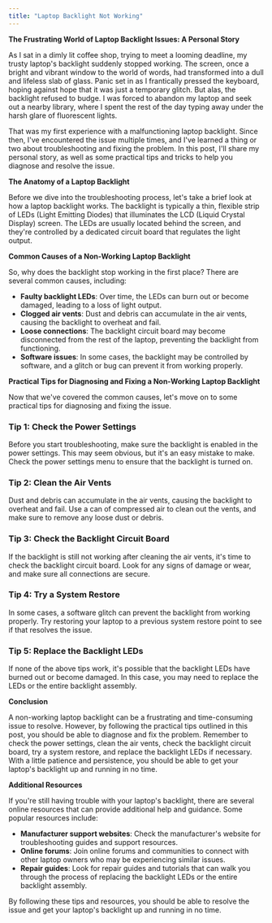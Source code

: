 ```yaml
---
title: "Laptop Backlight Not Working"
---
```


**The Frustrating World of Laptop Backlight Issues: A Personal Story**

As I sat in a dimly lit coffee shop, trying to meet a looming deadline, my trusty laptop's backlight suddenly stopped working. The screen, once a bright and vibrant window to the world of words, had transformed into a dull and lifeless slab of glass. Panic set in as I frantically pressed the keyboard, hoping against hope that it was just a temporary glitch. But alas, the backlight refused to budge. I was forced to abandon my laptop and seek out a nearby library, where I spent the rest of the day typing away under the harsh glare of fluorescent lights.

That was my first experience with a malfunctioning laptop backlight. Since then, I've encountered the issue multiple times, and I've learned a thing or two about troubleshooting and fixing the problem. In this post, I'll share my personal story, as well as some practical tips and tricks to help you diagnose and resolve the issue.

**The Anatomy of a Laptop Backlight**

Before we dive into the troubleshooting process, let's take a brief look at how a laptop backlight works. The backlight is typically a thin, flexible strip of LEDs (Light Emitting Diodes) that illuminates the LCD (Liquid Crystal Display) screen. The LEDs are usually located behind the screen, and they're controlled by a dedicated circuit board that regulates the light output.

**Common Causes of a Non-Working Laptop Backlight**

So, why does the backlight stop working in the first place? There are several common causes, including:

*   **Faulty backlight LEDs**: Over time, the LEDs can burn out or become damaged, leading to a loss of light output.
*   **Clogged air vents**: Dust and debris can accumulate in the air vents, causing the backlight to overheat and fail.
*   **Loose connections**: The backlight circuit board may become disconnected from the rest of the laptop, preventing the backlight from functioning.
*   **Software issues**: In some cases, the backlight may be controlled by software, and a glitch or bug can prevent it from working properly.

**Practical Tips for Diagnosing and Fixing a Non-Working Laptop Backlight**

Now that we've covered the common causes, let's move on to some practical tips for diagnosing and fixing the issue.

### Tip 1: Check the Power Settings

Before you start troubleshooting, make sure the backlight is enabled in the power settings. This may seem obvious, but it's an easy mistake to make. Check the power settings menu to ensure that the backlight is turned on.

### Tip 2: Clean the Air Vents

Dust and debris can accumulate in the air vents, causing the backlight to overheat and fail. Use a can of compressed air to clean out the vents, and make sure to remove any loose dust or debris.

### Tip 3: Check the Backlight Circuit Board

If the backlight is still not working after cleaning the air vents, it's time to check the backlight circuit board. Look for any signs of damage or wear, and make sure all connections are secure.

### Tip 4: Try a System Restore

In some cases, a software glitch can prevent the backlight from working properly. Try restoring your laptop to a previous system restore point to see if that resolves the issue.

### Tip 5: Replace the Backlight LEDs

If none of the above tips work, it's possible that the backlight LEDs have burned out or become damaged. In this case, you may need to replace the LEDs or the entire backlight assembly.

**Conclusion**

A non-working laptop backlight can be a frustrating and time-consuming issue to resolve. However, by following the practical tips outlined in this post, you should be able to diagnose and fix the problem. Remember to check the power settings, clean the air vents, check the backlight circuit board, try a system restore, and replace the backlight LEDs if necessary. With a little patience and persistence, you should be able to get your laptop's backlight up and running in no time.

**Additional Resources**

If you're still having trouble with your laptop's backlight, there are several online resources that can provide additional help and guidance. Some popular resources include:

*   **Manufacturer support websites**: Check the manufacturer's website for troubleshooting guides and support resources.
*   **Online forums**: Join online forums and communities to connect with other laptop owners who may be experiencing similar issues.
*   **Repair guides**: Look for repair guides and tutorials that can walk you through the process of replacing the backlight LEDs or the entire backlight assembly.

By following these tips and resources, you should be able to resolve the issue and get your laptop's backlight up and running in no time.

